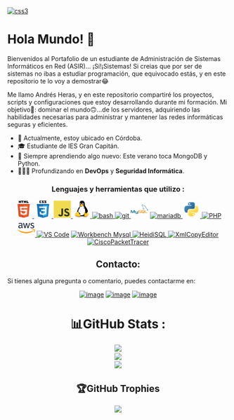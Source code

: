 
  <a href="https://www.w3schools.com/css/" target="_blank"> 
    <img src="https://i.postimg.cc/k4cTLNLj/servidores1200x300.jpg" alt="css3" width="1200"/> 
  </a> 

# Hola Mundo! 👋
Bienvenidos al Portafolio de un estudiante de Administración de Sistemas Informáticos en Red (ASIR)... ¡Sí!¡Sistemas! Si creias que por ser de sistemas no ibas a estudiar programación, que equivocado estás, y en este repositorio te lo voy a demostrar😂



Me llamo Andrés Heras, y en este repositorio compartiré los proyectos, scripts y configuraciones que estoy  desarrollando durante mi formación. Mi objetivo🚀: dominar el mundo🙃...de los servidores, adquiriendo las habilidades necesarias para administrar y mantener las redes informáticas seguras y eficientes.

- 📍  Actualmente, estoy ubicado en Córdoba.
- 🎓 Estudiante de IES Gran Capitán.
- 🌱 Siempre aprendiendo algo nuevo: Este verano toca MongoDB y Python.
- 👷🏼‍♂️ Profundizando en **DevOps** y **Seguridad Informática**.
<!-- - 💼 Buscando oportunidades de colaboración en proyectos interesantes. -->
  
<h3 align="center">
Lenguajes y herramientas que utilizo :</h3>

<p align="center"> 
  <a href="https://www.w3.org/html/" target="_blank"> 
    <img src="https://raw.githubusercontent.com/devicons/devicon/master/icons/html5/html5-original-wordmark.svg" alt="html5" width="40" height="40"/> 
  </a>
  <a href="https://www.w3schools.com/css/" target="_blank"> 
    <img src="https://raw.githubusercontent.com/devicons/devicon/master/icons/css3/css3-original-wordmark.svg" alt="css3" width="40" height="40"/> 
  </a> 


  <a href="https://developer.mozilla.org/en-US/docs/Web/JavaScript" target="_blank"> 
    <img src="https://raw.githubusercontent.com/devicons/devicon/master/icons/javascript/javascript-original.svg" alt="javascript" width="40" height="40"/> 
  </a>
  
  <a href="https://www.linux.org/" target="_blank"> 
    <img src="https://raw.githubusercontent.com/devicons/devicon/master/icons/linux/linux-original.svg" alt="linux" width="40" height="40"/> 
    <img src="https://www.vectorlogo.zone/logos/gnu_bash/gnu_bash-icon.svg" alt="bash" width="40" height="40"/> </a>
  </a> 
  <a href="https://git-scm.com/" target="_blank"> 
    <img src="https://www.vectorlogo.zone/logos/git-scm/git-scm-icon.svg" alt="git" width="40" height="40"/> 
  </a>
<a href="https://www.mysql.com/" target="_blank"> <img src="https://raw.githubusercontent.com/devicons/devicon/master/icons/mysql/mysql-original-wordmark.svg" alt="mysql" width="40" height="40"/></a>
<a href="https://mariadb.org/" target="_blank" rel="noreferrer"> <img src="https://www.vectorlogo.zone/logos/mariadb/mariadb-icon.svg" alt="mariadb" width="40" height="40"/> </a>
<a href="https://www.python.org" target="_blank"> 
    <img src="https://raw.githubusercontent.com/devicons/devicon/master/icons/python/python-original.svg" alt="python" width="40" height="40"/>    </a>
<a href="https://www.php.net/" target="_blank" rel="noreferrer"><img src="https://raw.githubusercontent.com/danielcranney/readme-generator/main/public/icons/skills/php-colored.svg" width="36" height="36" alt="PHP" />
</a>
<a href="https://aws.amazon.com" target="_blank" rel="noreferrer"> <img src="https://raw.githubusercontent.com/devicons/devicon/master/icons/amazonwebservices/amazonwebservices-original-wordmark.svg" alt="aws" width="40" height="40"/> </a>
<a href="https://code.visualstudio.com/" target="_blank" rel="noreferrer"><img src="https://raw.githubusercontent.com/danielcranney/readme-generator/main/public/icons/skills/visualstudiocode.svg" width="36" height="36" alt="VS Code" /></a>
<a href="https://www.mysql.com/products/workbench/" target="_blank" rel="noreferrer"><img src="https://i.postimg.cc/yN3TN8Fm/mysqlworbench.png" width="40" height="40" alt="Workbench Mysql" />
</a>
<a href="https://www.heidisql.com/" target="_blank" rel="noreferrer"><img src="https://i.postimg.cc/prsjZwfV/480px-Heidi-SQL-logo-image.png" width="40" height="40" alt="HeidiSQL" />
</a>
 <a href="https://xml-copy-editor.sourceforge.io/" target="_blank" rel="noreferrer"> <img src="https://i.postimg.cc/3NDcsQB1/xmlcopyeditor.jpg" alt="XmlCopyEditor" width="40" height="40"/> </a> 
  <a href="https://www.netacad.com/courses/packet-tracer" target="_blank" rel="noreferrer"> <img src="https://i.postimg.cc/sxwbP4Td/Packet-Tracer.png" alt="CiscoPacketTracer" width="40" height="40"/> </a> 
 


<h2 align="center">Contacto:</h2>

<p>Si tienes alguna pregunta o comentario, puedes contactarme en:
</p>

<div align="center">

[![image](https://img.shields.io/badge/LinkedIn-0077B5?style=for-the-badge&logo=linkedin&logoColor=white)](https://www.linkedin.com/in/asirheras/)
[![image](https://img.shields.io/badge/Instagram-E4405F?style=for-the-badge&logo=instagram&logoColor=white)](https://www.instagram.com/asirheras/)
[![image](https://img.shields.io/badge/Gmail-D14836?style=for-the-badge&logo=gmail&logoColor=white)](mailto:andresheras.asir@gmail.com)
</div>

<div align="center">

  # 📊GitHub Stats :
  
  ![](https://github-readme-stats.vercel.app/api?username=asirheras&theme=radical&hide_border=false&include_all_commits=false&count_private=false)<br/>
  ![](https://github-readme-streak-stats.herokuapp.com/?user=asirheras&theme=radical&hide_border=false)<br/>
  ![](https://github-readme-stats.vercel.app/api/top-langs/?username=asirheras&theme=radical&hide_border=false&include_all_commits=false&count_private=false&layout=compact)
  
  ## 🏆GitHub Trophies
  
  ![](https://github-profile-trophy.vercel.app/?username=asirheras)

</div>
